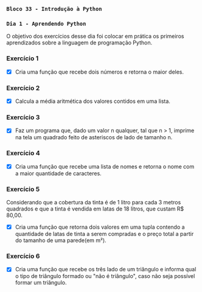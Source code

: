 ### `Bloco 33 - Introdução à Python`

### `Dia 1 - Aprendendo Python`

O objetivo dos exercícios desse dia foi colocar em prática os primeiros aprendizados sobre a linguagem de programação Python.

### Exercício 1

- [x] Cria uma função que recebe dois números e retorna o maior deles.

### Exercício 2

- [x] Calcula a média aritmética dos valores contidos em uma lista.

### Exercício 3

- [x] Faz um programa que, dado um valor n qualquer, tal que n > 1, imprime na tela um quadrado feito de asteriscos de lado de tamanho n.

### Exercício 4

- [x] Cria uma função que recebe uma lista de nomes e retorna o nome com a maior quantidade de caracteres.

### Exercício 5

Considerando que a cobertura da tinta é de 1 litro para cada 3 metros quadrados e que a tinta é vendida em latas de 18 litros, que custam R$ 80,00.

- [x] Cria uma função que retorna dois valores em uma tupla contendo a quantidade de latas de tinta a serem compradas e o preço total a partir do tamanho de uma parede(em m²).

### Exercício 6

- [x] Cria uma função que recebe os três lado de um triângulo e informa qual o tipo de triângulo formado ou "não é triângulo", caso não seja possível formar um triângulo.
